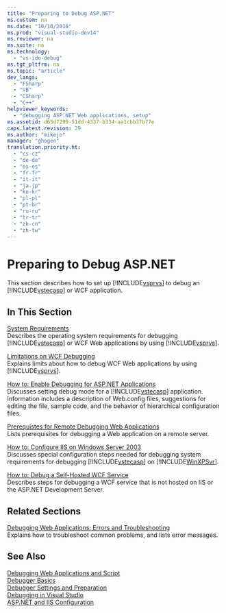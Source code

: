 ```yaml
---
title: "Preparing to Debug ASP.NET"
ms.custom: na
ms.date: "10/10/2016"
ms.prod: "visual-studio-dev14"
ms.reviewer: na
ms.suite: na
ms.technology: 
  - "vs-ide-debug"
ms.tgt_pltfrm: na
ms.topic: "article"
dev_langs: 
  - "FSharp"
  - "VB"
  - "CSharp"
  - "C++"
helpviewer_keywords: 
  - "debugging ASP.NET Web applications, setup"
ms.assetid: d65d7299-51dd-4337-b334-aa1cbb37b77e
caps.latest.revision: 29
ms.author: "mikejo"
manager: "ghogen"
translation.priority.ht: 
  - "cs-cz"
  - "de-de"
  - "es-es"
  - "fr-fr"
  - "it-it"
  - "ja-jp"
  - "ko-kr"
  - "pl-pl"
  - "pt-br"
  - "ru-ru"
  - "tr-tr"
  - "zh-cn"
  - "zh-tw"
---
```

# Preparing to Debug ASP.NET
This section describes how to set up [!INCLUDE[vsprvs](../dv_TeamTestALM/includes/vsprvs_md.md)] to debug an [!INCLUDE[vstecasp](../dv_TeamTestALM/includes/vstecasp_md.md)] or WCF application.  
  
## In This Section  
 [System Requirements](../VS_debugger/asp.net-debugging--system-requirements.md)  
 Describes the operating system requirements for debugging [!INCLUDE[vstecasp](../dv_TeamTestALM/includes/vstecasp_md.md)] or WCF Web applications by using [!INCLUDE[vsprvs](../dv_TeamTestALM/includes/vsprvs_md.md)].  
  
 [Limitations on WCF Debugging](../VS_debugger/limitations-on-wcf-debugging.md)  
 Explains limits about how to debug WCF Web applications by using [!INCLUDE[vsprvs](../dv_TeamTestALM/includes/vsprvs_md.md)].  
  
 [How to: Enable Debugging for ASP.NET Applications](../VS_debugger/how-to--enable-debugging-for-asp.net-applications.md)  
 Discusses setting debug mode for a [!INCLUDE[vstecasp](../dv_TeamTestALM/includes/vstecasp_md.md)] application. Information includes a description of Web.config files, suggestions for editing the file, sample code, and the behavior of hierarchical configuration files.  
  
 [Prerequistes for Remote Debugging Web Applications](../VS_debugger/prerequistes-for-remote-debugging-web-applications.md)  
 Lists prerequisites for debugging a Web application on a remote server.  
  
 [How to: Configure IIS on Windows Server 2003](assetId:///23d557c5-ffcb-4fb2-be7c-5901d5f72ea1)  
 Discusses special configuration steps needed for debugging system requirements for debugging [!INCLUDE[vstecasp](../dv_TeamTestALM/includes/vstecasp_md.md)] on [!INCLUDE[WinXPSvr](../dv_TeamTestALM/includes/winxpsvr_md.md)].  
  
 [How to: Debug a Self-Hosted WCF Service](../VS_debugger/how-to--debug-a-self-hosted-wcf-service.md)  
 Describes steps for debugging a WCF service that is not hosted on IIS or the ASP.NET Development Server.  
  
## Related Sections  
 [Debugging Web Applications: Errors and Troubleshooting](../VS_debugger/debugging-web-applications--errors-and-troubleshooting.md)  
 Explains how to troubleshoot common problems, and lists error messages.  
  
## See Also  
 [Debugging Web Applications and Script](../VS_debugger/debugging-web-applications-and-script.md)   
 [Debugger Basics](../VS_debugger/debugger-basics.md)   
 [Debugger Settings and Preparation](../VS_debugger/debugger-settings-and-preparation.md)   
 [Debugging in Visual Studio](../VS_debugger/debugging-in-visual-studio.md)   
 [ASP.NET and IIS Configuration](../Topic/ASP.NET%20and%20IIS%20Configuration.md)